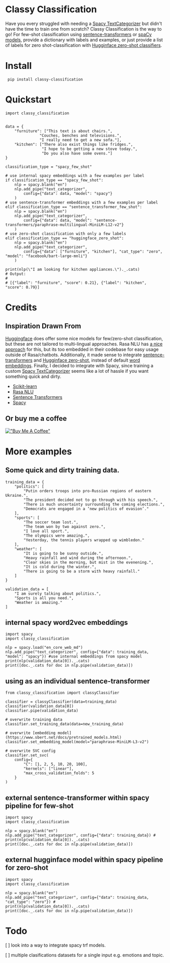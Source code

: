 # Classy Classification
Have you every struggled with needing a [Spacy TextCategorizer](https://spacy.io/api/textcategorizer) but didn't have the time to train one from scratch? Classy Classification is the way to go! For few-shot classification using [sentence-transformers](https://github.com/UKPLab/sentence-transformers) or [spaCy models](https://spacy.io/usage/models), provide a dictionary with labels and examples, or just provide a list of labels for zero shot-classification with [Hugginface zero-shot classifiers](https://huggingface.co/models?pipeline_tag=zero-shot-classification). 

# Install
``` pip install classy-classification```

# Quickstart

```import spacy
import classy_classification


data = {
    "furniture": ["This text is about chairs.",
               "Couches, benches and televisions.",
               "I really need to get a new sofa."],
    "kitchen": ["There also exist things like fridges.",
                "I hope to be getting a new stove today.",
                "Do you also have some ovens."]
}

classification_type = "spacy_few_shot"

# use internal spacy embeddings with a few examples per label
if classification_type == "spacy_few_shot":
    nlp = spacy.blank("en")
    nlp.add_pipe("text_categorizer", 
        config={"data": data, "model": "spacy"}
    ) 
# use sentence-transformer embeddings with a few examples per label
elif classification_type == "sentence_transformer_few_shot":
    nlp = spacy.blank("en")
    nlp.add_pipe("text_categorizer", 
        config={"data": data, "model": "sentence-transformers/paraphrase-multilingual-MiniLM-L12-v2"}
    ) 
# use zero-shot classification with only a few labels
elif classification_type == "huggingface_zero_shot":
    nlp = spacy.blank("en")
    nlp.add_pipe("text_categorizer", 
        config={"data": ["furniture", "kitchen"], "cat_type": "zero", "model": "facebook/bart-large-mnli"}
    )

print(nlp(\"I am looking for kitchen appliances.\")._.cats)
# Output:
#
# [{"label": "furniture", "score": 0.21}, {"label": "kitchen", "score": 0.79}]
```

# Credits
## Inspiration Drawn From
[Huggingface](https://huggingface.co/) does offer some nice models for few/zero-shot classification, but these are not tailored to multi-lingual approaches. Rasa NLU has [a nice approach](https://rasa.com/blog/rasa-nlu-in-depth-part-1-intent-classification/) for this, but its too embedded in their codebase for easy usage outside of Rasa/chatbots. Additionally, it made sense to integrate [sentence-transformers](https://github.com/UKPLab/sentence-transformers) and [Hugginface zero-shot](https://huggingface.co/models?pipeline_tag=zero-shot-classification), instead of default [word embeddings](https://arxiv.org/abs/1301.3781). Finally, I decided to integrate with Spacy, since training a custom [Spacy TextCategorizer](https://spacy.io/api/textcategorizer) seems like a lot of hassle if you want something quick and dirty. 

- [Scikit-learn](https://github.com/scikit-learn/scikit-learn)
- [Rasa NLU](https://github.com/RasaHQ/rasa) 
- [Sentence Transformers](https://github.com/UKPLab/sentence-transformers)
- [Spacy](https://github.com/explosion/spaCy)

## Or buy me a coffee
[!["Buy Me A Coffee"](https://www.buymeacoffee.com/assets/img/custom_images/orange_img.png)](https://www.buymeacoffee.com/98kf2552674)


# More examples
## Some quick and dirty training data.
``` 
training_data = {
    "politics": [
        "Putin orders troops into pro-Russian regions of eastern Ukraine.",
        "The president decided not to go through with his speech.",
        "There is much uncertainty surrounding the coming elections.",
        "Democrats are engaged in a ‘new politics of evasion’."
    ],
    "sports": [
        "The soccer team lost.",
        "The team won by two against zero.",
        "I love all sport.",
        "The olympics were amazing.",
        "Yesterday, the tennis players wrapped up wimbledon."
    ],
    "weather": [
        "It is going to be sunny outside.",
        "Heavy rainfall and wind during the afternoon.",
        "Clear skies in the morning, but mist in the evenening.",
        "It is cold during the winter.",
        "There is going to be a storm with heavy rainfall."
    ]
}

validation_data = [
    "I am surely talking about politics.",
    "Sports is all you need.",
    "Weather is amazing."
]
```

## internal spacy word2vec embeddings
```
import spacy
import classy_classification

nlp = spacy.load("en_core_web_md") 
nlp.add_pipe("text_categorizer", config={"data": training_data, "model": "spacy"}) #use internal embeddings from spacy model
print(nlp(validation_data[0])._.cats)
print([doc._.cats for doc in nlp.pipe(validation_data)])
```


## using as an individual sentence-transformer
```
from classy_classification import classyClassifier

classifier = classyClassifier(data=training_data)
classifier(validation_data[0])
classifier.pipe(validation_data)

# overwrite training data
classifier.set_training_data(data=new_training_data)

# overwrite [embedding model](https://www.sbert.net/docs/pretrained_models.html)
classifier.set_embedding_model(model="paraphrase-MiniLM-L3-v2")

# overwrite SVC config
classifier.set_svc(
    config={                              
        "C": [1, 2, 5, 10, 20, 100],
        "kernels": ["linear"],                              
        "max_cross_validation_folds": 5
    }
)
```

## external sentence-transformer within spacy pipeline for few-shot
```
import spacy
import classy_classification

nlp = spacy.blank("en")
nlp.add_pipe("text_categorizer", config={"data": training_data}) #
print(nlp(validation_data[0])._.cats)
print([doc._.cats for doc in nlp.pipe(validation_data)])
```

## external hugginface model within spacy pipeline for zero-shot
```
import spacy
import classy_classification

nlp = spacy.blank("en")
nlp.add_pipe("text_categorizer", config={"data": training_data, "cat_type": "zero"}) #
print(nlp(validation_data[0])._.cats)
print([doc._.cats for doc in nlp.pipe(validation_data)])
```

# Todo

[ ] look into a way to integrate spacy trf models.

[ ] multiple clasifications datasets for a single input e.g. emotions and topic.
